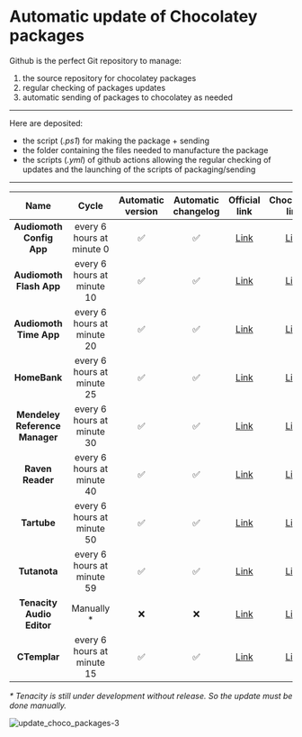 # Automatic update of Chocolatey packages

Github is the perfect Git repository to manage:

1. the source repository for chocolatey packages
2. regular checking of packages updates
3. automatic sending of packages to chocolatey as needed

---

Here are deposited:

* the script (*.ps1*) for making the package + sending
* the folder containing the files needed to manufacture the package
* the scripts (*.yml*) of github actions allowing the regular checking of updates and the launching of the scripts of packaging/sending

---
| Name | Cycle | Automatic version | Automatic changelog | Official link | Chocolatey link |
|:---:|:---:|:---:|:---:|:---:|:---:|
|**Audiomoth Config App**|every 6 hours at minute 0|✅|✅|[Link](https://www.openacousticdevices.info/applications)|[Link](https://community.chocolatey.org/packages/audiomoth-config)|
|**Audiomoth Flash App**|every 6 hours at minute 10|✅|✅|[Link](https://www.openacousticdevices.info/applications)|[Link](https://community.chocolatey.org/packages/audiomoth-flash)|
|**Audiomoth Time App**|every 6 hours at minute 20|✅|✅|[Link](https://www.openacousticdevices.info/applications)|[Link](https://community.chocolatey.org/packages/audiomoth-time)|
|**HomeBank**|every 6 hours at minute 25|✅|✅|[Link](homebank.free.fr)|[Link](https://community.chocolatey.org/packages/homebank)|
|**Mendeley Reference Manager**|every 6 hours at minute 30|✅|✅|[Link](https://www.mendeley.com/reference-management/reference-manager)|[Link](https://community.chocolatey.org/packages/mendeley-reference-manager)|
|**Raven Reader**|every 6 hours at minute 40|✅|✅|[Link](https://ravenreader.app/)|[Link](https://community.chocolatey.org/packages/raven)|
|**Tartube**|every 6 hours at minute 50|✅|✅|[Link](https://tartube.sourceforge.io/)|[Link](https://community.chocolatey.org/packages/tartube)|
|**Tutanota**|every 6 hours at minute 59|✅|✅|[Link](https://tutanota.com/)|[Link](https://community.chocolatey.org/packages/tutanota)|
|**Tenacity Audio Editor**|Manually *|❌|❌|[Link](https://tenacityaudio.org/)|[Link](https://community.chocolatey.org/packages/tenacity/)|
|**CTemplar**|every 6 hours at minute 15|✅|✅|[Link](https://ctemplar.com/)|[Link](https://community.chocolatey.org/packages/ctemplar/)|

*\* Tenacity is still under development without release. So the update must be done manually.*

![update_choco_packages-3](https://user-images.githubusercontent.com/27277698/134149155-45a89285-542a-4bc8-a9d3-83ce57dc5fe9.png)
